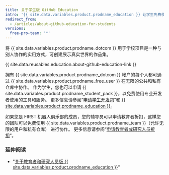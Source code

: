 ```yaml
---
title: 关于学生版 GitHub Education
intro: '{{ site.data.variables.product.prodname_education }} 让学生免费使用 {{ site.data.variables.product.prodname_dotcom }} 合作伙伴的各种开发工具，为他们提供真实的体验。'
redirect_from:
  - /articles/about-github-education-for-students
versions:
  free-pro-team: '*'
---
```


将 {{ site.data.variables.product.prodname_dotcom }} 用于学校项目是一种与别人协作的实用方式，可创建展示真实世界的作品集。

{{ site.data.reusables.education.about-github-education-link }}

拥有 {{ site.data.variables.product.prodname_dotcom }} 帐户的每个人都可通过 {{ site.data.variables.product.prodname_free_user }} 在无限的公共和私有仓库中协作。 作为学生，您也可以申请 {{ site.data.variables.product.prodname_student_pack }}，以免费使用专业开发者使用的工具和服务。 更多信息请参阅“[申请学生开发包](/articles/applying-for-a-student-developer-pack)”和 [{{ site.data.variables.product.prodname_education }}](https://education.github.com/pack)。

如果您是 FIRST 机器人俱乐部的成员，您的辅导员可以申请教育者折扣，这样您的团队可以免费使用 {{ site.data.variables.product.prodname_team }}（允许无限的用户和私有仓库） 进行协作。 更多信息请参阅“[申请教育者或研究人员折扣](/articles/applying-for-an-educator-or-researcher-discount)”。

### 延伸阅读

- "[关于教育者和研究人员版 {{ site.data.variables.product.prodname_education }}](/articles/about-github-education-for-educators-and-researchers)"

